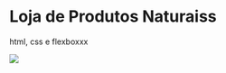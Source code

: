 # Loja de Produtos Naturaiss

html, css e flexboxxx

<img src="https://github.com/dieegobs/loja-de-produtos-naturais/blob/main/images/Site.png?raw=true"/>
